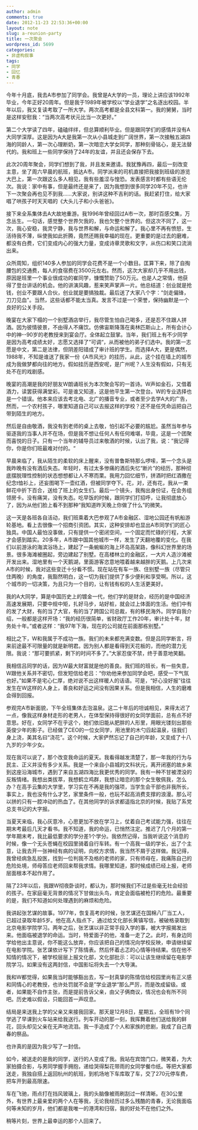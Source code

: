 ```yaml
---
author: admin
comments: true
date: 2012-11-23 22:53:36+00:00
layout: note
slug: a-reunion-party
title: 一次聚会
wordpress_id: 5699
categories:
- 非虚构叙事
tags:
- 同学
- 回忆
- 青春
---
```


今年十月底，我去A市参加了同学会。我曾是A大学的一员，理论上讲应该1992年毕业，今年正好20周年。但是我于1989年被学校以“学业退学”之名逐出校园。半年以后，我又复读考取了一所大学。两次高考都是全县文科第一。我的舅舅，当时是这样安慰我：“当两次高考状元比当一次更好。”

第二个大学读了四年，磕磕绊绊，但总算顺利毕业。但是跟同学们的感情并没有A大同学深厚。这是因为A大是我第一次从小县城走到广阔世界，第一次接触五湖四海的同龄人，第一次心理断奶，第一次暗恋大学女同学，那种刻骨铭心，是无法替代的。我和班上一些同学保持了24年的友谊，并且还会保存下去。

此次20周年聚会，同学们想到了我，并且发来邀请。我犹豫再四，最后一刻改变主意，坐了周六早晨的航班，抵达A市。同学派来的司机直接把我接到班级的游览大巴上，第一次跟这么多人相见，我有些羞涩与惶恐。发表感言时都有些语无伦次。我说：家中有事，但是最终还是来了，因为我想到很多同学20年不见，也许下一次聚会再也见不到我……大家说，别讲这种不吉利的话。我赶紧打住，给大家唱了哄孩子时天天唱的《大头儿子和小头爸爸》。

接下来全系集体去A大故地重游。我1996年曾经回过A市一次，那时百感交集，万念丛生。一句话，感觉整个世界欠我的，我也欠整个世界的。但这次不同了，这一次，我心安稳，我灵宁静，我与世界和解，与命运和解了。我心里不再有愤怒，生活待我不薄，纵使我如此折腾，竟然还赐我幸福的现在。更重要的是过去的磨难，都没有白费，它们变成内心的强大力量，变成诗章灵歌和文字，从伤口和笑口流淌出来。

众所周知，组织140多人参加的同学会花费不是一个小数目。匡算下来，除了自掏腰包的交通费，每人的食宿费在3500元左右。然而，这次大家却几乎不用出钱，原因是班里一个事业很成功的崔同学，慷慨赞助了50万元。也是人之常情，他获得了登台讲话的机会。他的讲演风趣，惹来笑声掌声一片。他总结道：创业就是抢钱，创业不要跟人合伙，创业就是要搞独裁。最后送了大家八个字：“剑走偏锋，刀刀见血"。当然，这些话都不能太当真。发言不过是一个荣誉，保持幽默是一个良好的公关手段。

晚宴在大家下榻的一个别墅酒店举行，我尽管生怕自己喝多，还是忍不住跟人拼酒。因为彼情彼景，不由得人不痛饮。仿佛宙斯降落在奥林匹斯山上，所有会计心中的神--90岁的老教授来到宴会厅。全体起立鼓掌。当年，我们班上有不少同学是因为高考成绩太好，志愿又选择了”可调“，从而被他的弟子们选中。我的第一志愿是中文，第二是法律，但阴差阳错成了审计班的学生。而选择A大，更是偶然，1988年，不知是谁送了我家一份《A市风光》的挂历，从此，这个挂在墙上的城市成为我做梦都向往的地方。假如挂历是西安呢，是广州呢？人生没有假如，只有无处不在的戏剧感。

晚宴的高潮是我的好朋友W朗诵班长为本次聚会写的一首诗。W声如金石，又借着酒力，读罢获得满堂彩。可是谁又知道，这是他平生第一次登台。W的专业选择也是一个错误。他本来应该去考北电、北广的播音专业，或者至少去学A大的广告，然而，一个农村孩子，哪里知道自己可以去报这样的学校？还不是任凭命运把自己带到陌生的地方。

然后是自由敬酒，我没有到老师的桌上去敬，怕引起不必要的尴尬。虽然当年参与驱逐我的当事人并不在场，但是我不想让任何人有任何难堪，毕竟，这是一个团聚而喜悦的日子。只有一个当年的辅导员过来敬酒的时候，认出了我，说：”我记得你，你是你们班最难对付的。“

早晨来临了，我从陌生的柔软的床上醒来，没有普鲁斯特那么啰嗦，第一个念头是我昨晚有没有酒后失态。年轻时，有过太多惨痛的酒后失忆“断片”的经历，那种彻底摆脱理性控制的状态想想都让人不寒而栗。我用力回忆细节，拼酒时把红酒撒在纪念t恤衫上，还妄图喝下一壶红酒，但被同学夺下。花，对，还有花，我从一束鲜花中折下百合，送给了班上的女生们。最后一个镜头，我掏出身份证，在会务组领房卡。没有痛哭，没有失态。吃早饭的时候，跟同学们打招呼，让我彻底放心了，因为从他们脸上看不到那种“我知道昨天晚上你做了什么”的微笑。

这一天是各班各自活动，我们班乘着大巴参观了A市金融区、湿地公园还有帆船游轮基地。看上去很像一个招商引资团。其实，这种安排却也显出A市同学们的匠心独具。中国人最怕没事做，只有提供一个密闭空间，一个固定而忙碌的行程，大家才会感到踏实。20多年，A市跟中国其他城市一样，发生了天翻地覆的变化。在我们以前游泳的海滨浴场上，建起了一条蜿蜒的海上环岛高架路，像科幻世界里的场景。很多海滩被圈起，旁边建起了别墅。在高楼林立的金融区，一大片人造沙滩被开发出来。湿地里有一个天鹅湖，里面游客恣意地喂着越来越胖的天鹅。上几次来A市的时候，我对这些变迁十分看不惯。现在站在有车一族、住别墅一族（尽管只住两晚）的角度，我豁然明白，这一切为我们提供了多少便利和享受啊。所以，这个城市的一切决策，为且只为一个目的，让有钱有权的人生活更美好。

我的A大同学，算是中国历史上的镀金一代，他们学的是财会，经历的是中国经济高速发展期，只要中规中矩，扎好马步，站好桩，就会过上体面的生活。他们中有的发了大财，有的当了大官，有的当了跨国公司总裁，有的移民海外。同学自我介绍，一般都是这样开场：“我的经历很简单，省财政厅工作20年，审计处十年，财务处十年。”或者这样：“我97年下海，现在的公司就在前面那栋别墅。”

相比之下，W和我属于不成功一族。我们的未来都充满变数。但是吕同学断言，将来前途最不可限量的就是新明君。因为别人都是看得到天花板的，而他的潜力无限。我说：“那可要抓紧，剩下的时间不多了。”大家忍俊不禁，终于善意地笑翻。

我相信吕同学的话，因为W最大财富就是他的善良。我们班的班长，有一些失意，W跟他关系并不密切，但发短信给老吕：“你劝他来参加同学会吧，感受一下气氛也好。”如果不是宅心仁厚，绝对说不出这样暖人的话语。可是，“好心没好报”往往发生在W这样的人身上，善良和好运之间没有因果关系。但是我相信，人生的磨难会得到回报。

参观完A市新面貌，下午全班集体去泡温泉。这二十年后的坦诚相见，来得太迟了一点，像我这样身材走形的老男人，在体型保持得很好的女同学面前，总有点不好意思。好在，女同学不在乎这个，她们依旧能从肥胖的人形里，用眼光镂刻出那些英俊少年的影子。已经做了CEO的一位女同学，用池里的木勺舀起温泉，往我们身上浇，美其名曰“浇花”。这个时候，大家俨然忘记了自己的年龄，又变成了十八九岁的少年少女。

现在我可以说了，那个改变我命运的夏天。我看得越发清楚了，那一年我的行为与民主、正义并没有多少关系。我是一个来自小县城的文科状元，离开闭塞的故乡来到这座沿海城市，遇到了来自五湖四海比我更优秀的同学。我有一种不甘被湮没的反叛情绪。我想出类拔萃，我想鹤立鸡群，我想让暗恋的那个女生敬佩我，怎么办？在高手云集的大学里，学习实在不再是我的强项，当学生会干部也非我所长，事实上，我也没有什么才艺，家里条件一般，也玩不起高消费支撑的浪漫。那么可以拼的只有一腔冲动的热血了。在其他同学的诉求都遥指北京的时候，我贴了系党总支书记的大字报。

当夏天来临，我心灰意冷，心思更加不放在学习上，仗着自己考试能力强，往往在期末考最后几天才看书。我不知道，我的命运，已悄然注定。推迟了几个月的第一学年期末考，我比最低要求的学分差1个学分。我依然记得，当我听说这个消息的时候，像一个无头苍蝇在校园里骑着自行车转。有一个高我一级的学长，出了个主意，让我去开一张神经有病的证明，向校方求情，我当然不屑于这样做。我记得，我曾经病急乱投医，找到一位判我不及格的老师的家，只有师母在，我痛陈自己的危险处境，师母答应老师回来帮我求情。我哪里知道，那时候成绩已经上报，老师层面根本不起作用了。

隔了23年以后，我跟W彻夜卧谈时，都认为，那时候我们不过是些毫无社会经验的孩子。在家庭毫无背景的情况下甘做出头鸟，肯定会面临被枪打的危险。最重要的是，我们不知道如何处理遇到的麻烦和危险。

我讲起张艺谋的故事。1977年，恢复高考的时候，张艺谋还在国棉八厂当工人，已超过录取年龄5岁。他在高人指点下，通过给文化部长黄镇写信，被破格录取到北京电影学院学习。两年之后，张艺谋以非正常手段入学的事，被大字报揭发出来。他面临被退学的命运。当时，特爱面子的他，准备一走了之。此时，有身边同学给他出主意说，你不能这么放弃，你应该把自己的情况向学校反映，申请继续留在电影学院。张艺谋依计写下了陈情表。然后怀着忐忑的心情等待结果。信在他不知情的情况下，被学校层层上报文化部，文化部批示：可以让该生继续留在电影学院学习。如果没有这两封信，中国影坛将失去一个大导演。

我和W都觉得，如果我当时能够豁出去，写一封真挚的陈情信给校园里尚有正义感和同情心的老教授，也许处罚就不会是”学业退学“那么严厉，而是改成留级。或者，如果能不自作主张，而是提前告诉父亲，由父子俩商议，情况也会有所不同吧。历史难以假设，只能回首一声叹息。

结局是来送我上学的父亲又来接我回家。那天是12月8日，星期五，全班有19个同学逃了早课到火车站来给我送行。列车开动的那一刻，我挥舞着他们送给我的鲜花，回头却见父亲在无声地流泪。我一手造成了个人和家族的悲剧，我成了自己青春的祭品。

也许真的是因为我少写了一封信。

如今，被送走的是我的同学，送行的人变成了我。我站在宾馆门口，微笑着，为大家拍摄合影，与男同学握手拥抱，递给哭得梨花带雨的女同学餐巾纸。等把大家都送走，我独自搭上返回杭州的航班，到机场地下车库取了车，交了270元停车费，把车开到最高限速。

车在飞驰，雨点打在挡风玻璃上，我的头脑像被雨刷刮过一样清晰。在30公里外，有世界上最亲爱的两个人在等我，无论我经历过多么残酷的青春，无论我面临何等未知的岁月，他们都是我唯一的港湾和归宿，我的好处不在他们之外。

稍等片刻，世界上最幸运的那个人回来了。
